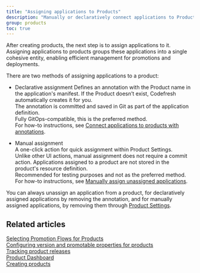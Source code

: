 ```yaml
---
title: "Assigning applications to Products"
description: "Manually or declaratively connect applications to Products"
group: products
toc: true
---
```


After creating products, the next step is to assign applications to it.
Assigning applications to products groups these applications into a single cohesive entity, enabling efficient management for promotions and deployments.

There are two methods of assigning applications to a product:

* Declarative assignment 
  Defines an annotation with the Product name in the application's manifest. If the Product doesn’t exist, Codefresh automatically creates it for you.  
  The annotation is committed and saved in Git as part of the application definition.   
  Fully GitOps-compatible, this is the preferred method.   
  For how-to instructions, see [Connect applications to products with annotations]({{site.baseurl}}/docs/products/configure-product-settings/#connect-applications-to-product-with-annotations).

* Manual assignment  
  A one-click action for quick assignment within Product Settings.  
  Unlike other UI actions, manual assignment does not require a commit action. Applications assigned to a product are not stored in the product's resource definition.  
  Recommended for testing purposes and not as the preferred method.  
  For how-to instructions, see [Manually assign unassigned applications]({{site.baseurl}}/docs/products/configure-product-settings/#manually-assign-unassigned-applications).

You can always unassign an application from a product, for declaratively assigned applications by removing the annotation, and for manually assigned applications, by removing them through [Product Settings]({{site.baseurl}}/docs/products/configure-product-settings/#unassign-manually-assigned-applications).


## Related articles
[Selecting Promotion Flows for Products]({{site.baseurl}}/docs/products/promotion-flow-triggers/)   
[Configuring version and promotable properties for products]({{site.baseurl}}/docs/products/promotion-version-properties/)  
[Tracking product releases]({{site.baseurl}}/docs/promotions/product-releases/)  
[Product Dashboard]({{site.baseurl}}/docs/dashboards/gitops-products/)  
[Creating products]({{site.baseurl}}/docs/products/create-product/)   